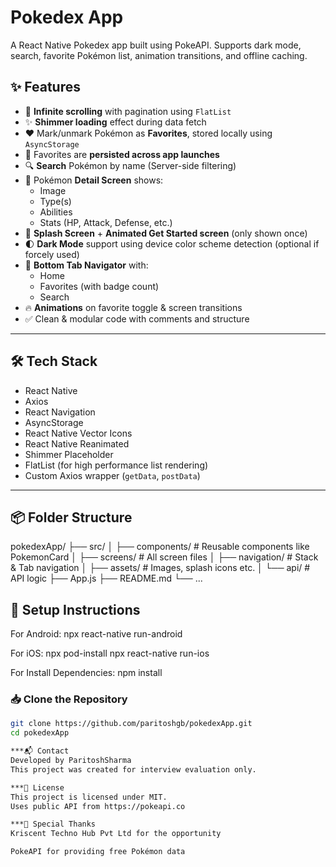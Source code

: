# Pokedex App

A React Native Pokedex app built using PokeAPI. Supports dark mode, search, favorite Pokémon list, animation transitions, and offline caching.

## ✨ Features

- 🔁 **Infinite scrolling** with pagination using `FlatList`
- ✨ **Shimmer loading** effect during data fetch
- ❤️ Mark/unmark Pokémon as **Favorites**, stored locally using `AsyncStorage`
- 📜 Favorites are **persisted across app launches**
- 🔍 **Search** Pokémon by name (Server-side filtering)
- 📄 Pokémon **Detail Screen** shows:
  - Image
  - Type(s)
  - Abilities
  - Stats (HP, Attack, Defense, etc.)
- 🎉 **Splash Screen** + **Animated Get Started screen** (only shown once)
- 🌓 **Dark Mode** support using device color scheme detection (optional if forcely used)
- 🔘 **Bottom Tab Navigator** with:
  - Home
  - Favorites (with badge count)
  - Search
- 🔥 **Animations** on favorite toggle & screen transitions
- ✅ Clean & modular code with comments and structure

---

## 🛠 Tech Stack

- React Native
- Axios
- React Navigation
- AsyncStorage
- React Native Vector Icons
- React Native Reanimated
- Shimmer Placeholder
- FlatList (for high performance list rendering)
- Custom Axios wrapper (`getData`, `postData`)

---

## 📦 Folder Structure

pokedexApp/
├── src/
│ ├── components/ # Reusable components like PokemonCard
│ ├── screens/ # All screen files
│ ├── navigation/ # Stack & Tab navigation
│ ├── assets/ # Images, splash icons etc.
│ └── api/ # API logic
├── App.js
├── README.md
└── ...

## 🚀 Setup Instructions

For Android:
npx react-native run-android

For iOS:
npx pod-install
npx react-native run-ios

For Install Dependencies:
npm install

### 📥 Clone the Repository

```bash
git clone https://github.com/paritoshgb/pokedexApp.git
cd pokedexApp

***📬 Contact
Developed by ParitoshSharma
This project was created for interview evaluation only.

***📝 License
This project is licensed under MIT.
Uses public API from https://pokeapi.co

***🙏 Special Thanks
Kriscent Techno Hub Pvt Ltd for the opportunity

PokeAPI for providing free Pokémon data
```
